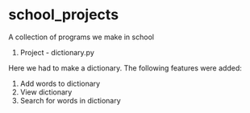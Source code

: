 # school_projects
A collection of programs we make in school

1. Project - dictionary.py

Here we had to make a dictionary.
The following features were added:
  1. Add words to dictionary
  2. View dictionary
  3. Search for words in dictionary

